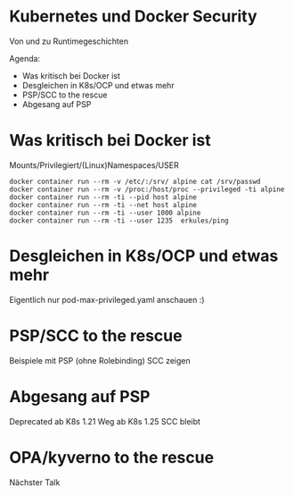 # Kubernetes und Docker Security

Von und zu Runtimegeschichten

Agenda:

* Was kritisch bei Docker ist
* Desgleichen in K8s/OCP und etwas mehr
* PSP/SCC to the rescue
* Abgesang auf PSP

# Was kritisch bei Docker ist

Mounts/Privilegiert/(Linux)Namespaces/USER

~~~
docker container run --rm -v /etc/:/srv/ alpine cat /srv/passwd
docker container run --rm -v /proc:/host/proc --privileged -ti alpine
docker container run --rm -ti --pid host alpine
docker container run --rm -ti --net host alpine
docker container run --rm -ti --user 1000 alpine
docker container run --rm -ti --user 1235  erkules/ping
~~~

# Desgleichen in K8s/OCP und etwas mehr

Eigentlich nur pod-max-privileged.yaml anschauen :)


# PSP/SCC to the rescue

Beispiele mit PSP (ohne Rolebinding)
SCC zeigen

# Abgesang auf PSP

Deprecated ab K8s 1.21
Weg        ab K8s 1.25
SCC bleibt

# OPA/kyverno to the rescue

Nächster Talk

